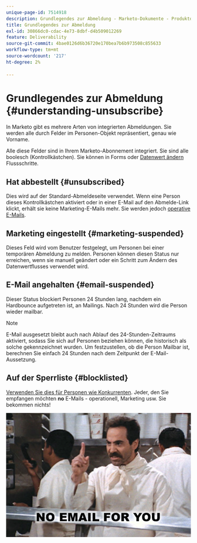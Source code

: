 ```yaml
---
unique-page-id: 7514918
description: Grundlegendes zur Abmeldung - Marketo-Dokumente - Produktdokumentation
title: Grundlegendes zur Abmeldung
exl-id: 30866dc0-cdac-4e73-8dbf-d4b509012269
feature: Deliverability
source-git-commit: 4bae0126d6b36720e170bea7b6b973508c855633
workflow-type: tm+mt
source-wordcount: '217'
ht-degree: 2%

---
```


# Grundlegendes zur Abmeldung {#understanding-unsubscribe}

In Marketo gibt es mehrere Arten von integrierten Abmeldungen. Sie werden alle durch Felder im Personen-Objekt repräsentiert, genau wie Vorname.

Alle diese Felder sind in Ihrem Marketo-Abonnement integriert. Sie sind alle boolesch (Kontrollkästchen). Sie können in Forms oder [Datenwert ändern](/help/marketo/product-docs/core-marketo-concepts/smart-campaigns/flow-actions/change-data-value.md) Flussschritte.

## Hat abbestellt {#unsubscribed}

Dies wird auf der Standard-Abmeldeseite verwendet. Wenn eine Person dieses Kontrollkästchen aktiviert oder in einer E-Mail auf den Abmelde-Link klickt, erhält sie keine Marketing-E-Mails mehr. Sie werden jedoch [operative E-Mails](/help/marketo/product-docs/email-marketing/general/functions-in-the-editor/make-an-email-operational.md).

## Marketing eingestellt {#marketing-suspended}

Dieses Feld wird vom Benutzer festgelegt, um Personen bei einer temporären Abmeldung zu melden. Personen können diesen Status nur erreichen, wenn sie manuell geändert oder ein Schritt zum Ändern des Datenwertflusses verwendet wird.

## E-Mail angehalten {#email-suspended}

Dieser Status blockiert Personen 24 Stunden lang, nachdem ein Hardbounce aufgetreten ist, an Mailings. Nach 24 Stunden wird die Person wieder mailbar.

>[!NOTE]
>
>E-Mail ausgesetzt bleibt auch nach Ablauf des 24-Stunden-Zeitraums aktiviert, sodass Sie sich auf Personen beziehen können, die historisch als solche gekennzeichnet wurden. Um festzustellen, ob die Person Mailbar ist, berechnen Sie einfach 24 Stunden nach dem Zeitpunkt der E-Mail-Aussetzung.

## Auf der Sperrliste {#blocklisted}

[Verwenden Sie dies für Personen wie Konkurrenten](/help/marketo/product-docs/core-marketo-concepts/smart-lists-and-static-lists/managing-people-in-smart-lists/add-person-to-blocklist.md). Jeder, den Sie empfangen möchten **no** E-Mails - operationell, Marketing usw. Sie bekommen nichts!

![](assets/image2015-5-18-12-3a6-3a40.png)
